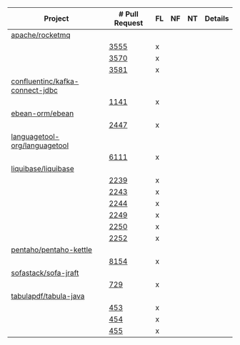 |Project                                                                              |# Pull Request                                                      |FL |NF |NT |Details|
|-------------------------------------------------------------------------------------|--------------------------------------------------------------------|---|---|---|-------|
|[apache/rocketmq](https://github.com/apache/rocketmq)                                |                                                                    |   |   |   |       |
|                                                                                     |[3555](https://github.com/apache/rocketmq/pull/3555)                |x  |   |   |       |
|                                                                                     |[3570](https://github.com/apache/rocketmq/pull/3570)                |x  |   |   |       |
|                                                                                     |[3581](https://github.com/apache/rocketmq/pull/3581)                |x  |   |   |       |
|[confluentinc/kafka-connect-jdbc](https://github.com/confluentinc/kafka-connect-jdbc)|                                                                    |   |   |   |       |
|                                                                                     |[1141](https://github.com/confluentinc/kafka-connect-jdbc/pull/1141)|x  |   |   |       |
|[ebean-orm/ebean](https://github.com/ebean-orm/ebean)                                |                                                                    |   |   |   |       |
|                                                                                     |[2447](https://github.com/ebean-orm/ebean/pull/2447)                |x  |   |   |       |
|[languagetool-org/languagetool](https://github.com/languagetool-org/languagetool)    |                                                                    |   |   |   |       |
|                                                                                     |[6111](https://github.com/languagetool-org/languagetool/pull/6111)  |x  |   |   |       |
|[liquibase/liquibase](https://github.com/liquibase/liquibase)                        |                                                                    |   |   |   |       |
|                                                                                     |[2239](https://github.com/liquibase/liquibase/pull/2239)            |x  |   |   |       |
|                                                                                     |[2243](https://github.com/liquibase/liquibase/pull/2243)            |x  |   |   |       |
|                                                                                     |[2244](https://github.com/liquibase/liquibase/pull/2244)            |x  |   |   |       |
|                                                                                     |[2249](https://github.com/liquibase/liquibase/pull/2249)            |x  |   |   |       |
|                                                                                     |[2250](https://github.com/liquibase/liquibase/pull/2250)            |x  |   |   |       |
|                                                                                     |[2252](https://github.com/liquibase/liquibase/pull/2252)            |x  |   |   |       |
|[pentaho/pentaho-kettle](https://github.com/pentaho/pentaho-kettle)                  |                                                                    |   |   |   |       |
|                                                                                     |[8154](https://github.com/pentaho/pentaho-kettle/pull/8154)         |x  |   |   |       |
|[sofastack/sofa-jraft](https://github.com/sofastack/sofa-jraft)                      |                                                                    |   |   |   |       |
|                                                                                     |[729](https://github.com/sofastack/sofa-jraft/pull/729)             |x  |   |   |       |
|[tabulapdf/tabula-java](https://github.com/tabulapdf/tabula-java)                    |                                                                    |   |   |   |       |
|                                                                                     |[453](https://github.com/tabulapdf/tabula-java/pull/453)            |x  |   |   |       |
|                                                                                     |[454](https://github.com/tabulapdf/tabula-java/pull/454)            |x  |   |   |       |
|                                                                                     |[455](https://github.com/tabulapdf/tabula-java/pull/455)            |x  |   |   |       |

